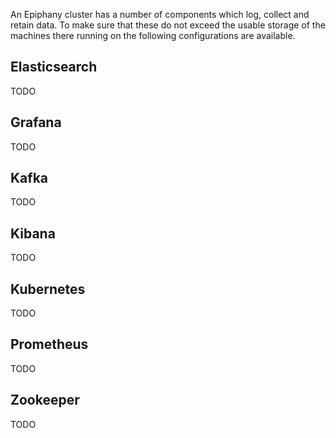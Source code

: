 An Epiphany cluster has a number of components which log, collect and retain data. To make sure that these do not exceed the usable storage of the machines there running on the following configurations are available.

## Elasticsearch

TODO

## Grafana

TODO

## Kafka

TODO

## Kibana

TODO

## Kubernetes

TODO

## Prometheus

TODO

## Zookeeper

TODO
